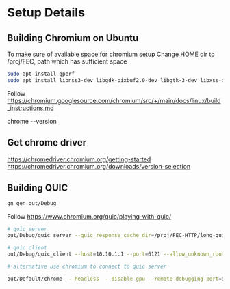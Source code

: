 # Setup Details

## Building Chromium on Ubuntu 

To make sure of available space for chromium setup
Change HOME dir to /proj/FEC, path which has sufficient space

```bash
sudo apt install gperf
sudo apt install libnss3-dev libgdk-pixbuf2.0-dev libgtk-3-dev libxss-dev
```

Follow 
https://chromium.googlesource.com/chromium/src/+/main/docs/linux/build_instructions.md

chrome --version

## Get chrome driver 

https://chromedriver.chromium.org/getting-started
https://chromedriver.chromium.org/downloads/version-selection

## Building QUIC 

```bash
gn gen out/Debug
```

Follow
https://www.chromium.org/quic/playing-with-quic/

```bash
# quic server
out/Debug/quic_server --quic_response_cache_dir=/proj/FEC-HTTP/long-quic/quic-data/www.example.org   --certificate_file=net/tools/quic/certs/out/leaf_cert.pem --key_file=net/tools/quic/certs/out/leaf_cert.pkcs8

# quic client
out/Debug/quic_client --host=10.10.1.1 --port=6121 --allow_unknown_root_cert https://www.example.org/

# alternative use chromium to connect to quic server

out/Default/chrome  --headless  --disable-gpu --remote-debugging-port=9222  --user-data-dir=/tmp/chrome-profile   --no-proxy-server   --enable-quic    --ignore-certificate-errors-spki-list  --disable_certificate_verification --allow_unknown_root_cert  --origin-to-force-quic-on=www.example.org:443   --host-resolver-rules='MAP www.example.org:443 127.0.0.1:6121'   https://www.example.org

```
